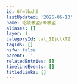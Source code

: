 ```yaml
---
id: 6fwlbxh6
lastUpdated: '2025-06-13'
name: 昭陵被盗/未被盗
aliases: []
layer: 1
categoryId: cat_IIjclkT2
tagIds: []
nsfw: false
parent: ''
relatedEntries: []
timelineEvents: []
titledLinks: []
---
```


